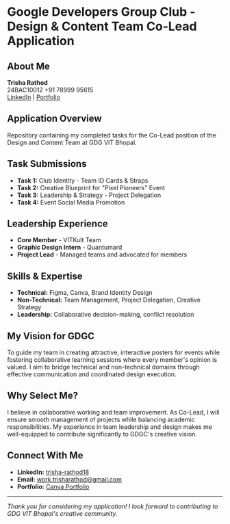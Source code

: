 # Google Developers Group Club - Design & Content Team Co-Lead Application

## About Me

**Trisha Rathod**  
24BAC10012
+91 78999 95615  
[LinkedIn](https://www.linkedin.com/in/trisha-rathod18/) | [Portfolio](https://www.canva.com/design/DAGxvq9SgyQ/EC157S0x0iU_xVXM5LQ-jg/edit)

## Application Overview

Repository containing my completed tasks for the Co-Lead position of the Design and Content Team at GDG VIT Bhopal.

## Task Submissions

- **Task 1:** Club Identity - Team ID Cards & Straps
- **Task 2:** Creative Blueprint for "Pixel Pioneers" Event
- **Task 3:** Leadership & Strategy - Project Delegation
- **Task 4:** Event Social Media Promotion

## Leadership Experience

- **Core Member** - VITKult Team
- **Graphic Design Intern** - Quantumard
- **Project Lead** - Managed teams and advocated for members

## Skills & Expertise

- **Technical:** Figma, Canva, Brand Identity Design
- **Non-Technical:** Team Management, Project Delegation, Creative Strategy
- **Leadership:** Collaborative decision-making, conflict resolution
  
## My Vision for GDGC

To guide my team in creating attractive, interactive posters for events while fostering collaborative learning sessions where every member's opinion is valued. I aim to bridge technical and non-technical domains through effective communication and coordinated design execution.

## Why Select Me?

I believe in collaborative working and team improvement. As Co-Lead, I will ensure smooth management of projects while balancing academic responsibilities. My experience in team leadership and design makes me well-equipped to contribute significantly to GDGC's creative vision.

## Connect With Me

- **LinkedIn:** [trisha-rathod18](https://www.linkedin.com/in/trisha-rathod18/)
- **Email:** work.trisharathod@gmail.com
- **Portfolio:** [Canva Portfolio](https://www.canva.com/design/DAGxvq9SgyQ/EC157S0x0iU_xVXM5LQ-jg/edit)

---

*Thank you for considering my application! I look forward to contributing to GDG VIT Bhopal's creative community.*
